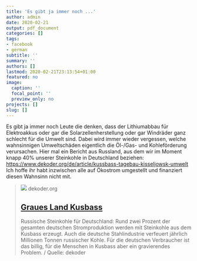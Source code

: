 ```yaml
---
title: 'Es gibt ja immer noch ...'
author: admin
date: 2020-02-21
output: pdf_document
categories: []
tags:
- facebook
- german
subtitle: ''
summary: ''
authors: []
lastmod: 2020-02-21T23:13:54+01:00
featured: no
image:
  caption: ''
  focal_point: ''
  preview_only: no
projects: []
slug: []
---
```

Es gibt ja immer noch Leute die denken, dass der Lithiumabbau für Elektroakkus oder gar die Solarzellenherstellung oder gar Windräder ganz schlecht für die Umwelt sind. Dabei wird immer wieder vergessen, welche wahnsinnigen Umweltschäden eigentlich die Öl-/Gas- und Kohleförderung verursachen. Hier mal ein Bericht aus Russland, aus dem wir im Moment knapp 40% unserer Steinkohle in Deutschland beziehen: https://www.dekoder.org/de/article/kussbass-tagebau-kisseljowsk-umwelt
Ich hoffe ihr habt inzwischen alle auf Ökostrom umgestellt und finanziert diesen Wahnsinn nicht mit.
> [![](https://www.dekoder.org/sites/default/files/kohle_social.png)](https://www.dekoder.org/de/article/kussbass-tagebau-kisseljowsk-umwelt)
> dekoder.org
> ## [Graues Land Kusbass](https://www.dekoder.org/de/article/kussbass-tagebau-kisseljowsk-umwelt)
>
>Russische Steinkohle für Deutschland: Rund zwei Prozent der gesamten deutschen Stromproduktion werden mit Steinkohle aus dem Kusbass erzeugt. Auch die deutsche Stahlindustrie verfeuert jährlich Millionen Tonnen russischer Kohle. Für die deutschen Verbraucher ist das billig, für die Menschen in Kusbass aber ein gravierendes Problem. / Quelle: dekoder

